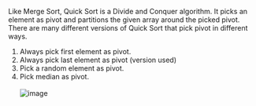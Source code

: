 Like Merge Sort, Quick Sort is a Divide and Conquer algorithm. It picks an element as pivot and partitions the given array around the picked pivot.
There are many different versions of Quick Sort that pick pivot in different ways.<br>
   1. Always pick first element as pivot.<br>
   2. Always pick last element as pivot (version used)<br>
   3. Pick a random element as pivot.<br>
   4. Pick median as pivot.<br><br>
![image](https://www.tutorialspoint.com/data_structures_algorithms/images/quick_sort_partition_animation.gif)
